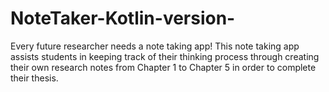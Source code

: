 # NoteTaker-Kotlin-version-
Every future researcher needs a note taking app!
This note taking app assists students in keeping track of their thinking process through creating their own research notes  from Chapter 1 to Chapter 5 in order to complete their thesis. 
